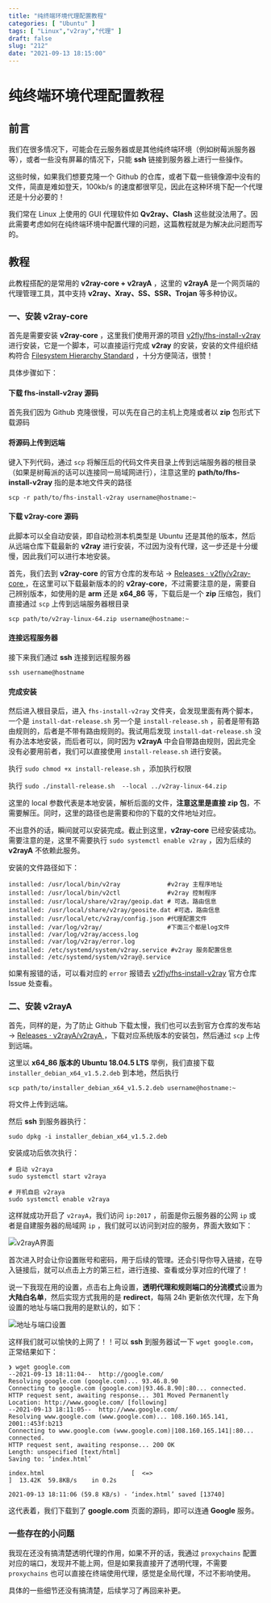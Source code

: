 ```yaml
---
title: "纯终端环境代理配置教程"
categories: [ "Ubuntu" ]
tags: [ "Linux","v2ray","代理" ]
draft: false
slug: "212"
date: "2021-09-13 18:15:00"
---
```


# 纯终端环境代理配置教程

## 前言

我们在很多情况下，可能会在云服务器或是其他纯终端环境（例如树莓派服务器等），或者一些没有屏幕的情况下，只能 **ssh** 链接到服务器上进行一些操作。

这些时候，如果我们想要克隆一个 Github 的仓库，或者下载一些镜像源中没有的文件，简直是难如登天，100kb/s 的速度都很罕见，因此在这种环境下配一个代理还是十分必要的！ 

我们常在 Linux 上使用的 GUI 代理软件如 **Qv2ray、Clash** 这些就没法用了。因此需要考虑如何在纯终端环境中配置代理的问题，这篇教程就是为解决此问题而写的。

## 教程

此教程搭配的是常用的 **v2ray-core + v2rayA** ，这里的 **v2rayA** 是一个网页端的代理管理工具，其中支持 **v2ray、Xray、SS、SSR、Trojan** 等多种协议。

### 一、安装 v2ray-core

首先是需要安装 **v2ray-core** ，这里我们使用开源的项目 [v2fly/fhs-install-v2ray](https://github.com/v2fly/fhs-install-v2ray) 进行安装，它是一个脚本，可以直接运行完成 **v2ray** 的安装，安装的文件组织结构符合 [Filesystem Hierarchy Standard](https://en.wikipedia.org/wiki/Filesystem_Hierarchy_Standard) ，十分方便简洁，很赞！

具体步骤如下：

#### 下载 fhs-install-v2ray 源码

首先我们因为 Github 克隆很慢，可以先在自己的主机上克隆或者以 **zip** 包形式下载源码

#### 将源码上传到远端

键入下列代码，通过 `scp` 将解压后的代码文件夹目录上传到远端服务器的根目录（如果是树莓派的话可以连接同一局域网进行），注意这里的 **path/to/fhs-install-v2ray** 指的是本地文件夹的路径

`scp -r path/to/fhs-install-v2ray username@hostname:~` 

#### 下载 v2ray-core 源码

此脚本可以全自动安装，即自动检测本机类型是 Ubuntu 还是其他的版本，然后从远端仓库下载最新的 **v2ray** 进行安装，不过因为没有代理，这一步还是十分缓慢，因此我们可以进行本地安装。

首先，我们去到 **v2ray-core** 的官方仓库的发布站 -> [Releases · v2fly/v2ray-core ](https://github.com/v2fly/v2ray-core/releases)，在这里可以下载最新版本的的 **v2ray-core**，不过需要注意的是，需要自己辨别版本，如使用的是 **arm** 还是 **x64_86** 等，下载后是一个 **zip** 压缩包，我们直接通过 `scp` 上传到远端服务器根目录

`scp path/to/v2ray-linux-64.zip username@hostname:~` 

#### 连接远程服务器

接下来我们通过 **ssh** 连接到远程服务器

`ssh username@hostname` 

#### 完成安装

然后进入根目录后，进入 `fhs-install-v2ray` 文件夹，会发现里面有两个脚本，一个是 `install-dat-release.sh` 另一个是 `install-release.sh` ，前者是带有路由规则的，后者是不带有路由规则的。我试用后发现 `install-dat-release.sh` 没有办法本地安装，而后者可以，同时因为 **v2rayA** 中会自带路由规则，因此完全没有必要用前者，我们可以直接使用 `install-release.sh` 进行安装。

执行 `sudo chmod +x install-release.sh` ，添加执行权限

执行 `sudo ./install-release.sh  --local ../v2ray-linux-64.zip` 

这里的 local 参数代表是本地安装，解析后面的文件，**注意这里是直接 zip 包**，不需要解压。同时，这里的路径也是需要和你的下载的文件地址对应。

不出意外的话，瞬间就可以安装完成。截止到这里，**v2ray-core** 已经安装成功。需要注意的是，这里不需要执行 `sudo systemctl enable v2ray` ，因为后续的 **v2rayA** 不依赖此服务。

安装的文件路径如下：

```shell
installed: /usr/local/bin/v2ray             #v2ray 主程序地址
installed: /usr/local/bin/v2ctl				#v2ray 控制程序
installed: /usr/local/share/v2ray/geoip.dat # 可选，路由信息
installed: /usr/local/share/v2ray/geosite.dat #可选，路由信息
installed: /usr/local/etc/v2ray/config.json #代理配置文件
installed: /var/log/v2ray/					#下面三个都是log文件
installed: /var/log/v2ray/access.log
installed: /var/log/v2ray/error.log
installed: /etc/systemd/system/v2ray.service #v2ray 服务配置信息
installed: /etc/systemd/system/v2ray@.service
```

如果有报错的话，可以看对应的 `error` 报错去 [v2fly/fhs-install-v2ray](https://github.com/v2fly/fhs-install-v2ray) 官方仓库 Issue 处查看。

### 二、安装 v2rayA

首先，同样的是，为了防止 Github 下载太慢，我们也可以去到官方仓库的发布站 ->  [Releases · v2rayA/v2rayA ](https://github.com/v2rayA/v2rayA/releases) ，下载对应系统版本的安装包，然后通过 `scp` 上传到远端。

这里以 **x64_86 版本的 Ubuntu 18.04.5 LTS** 举例，我们直接下载 `installer_debian_x64_v1.5.2.deb` 到本地，然后执行

````shell
scp path/to/installer_debian_x64_v1.5.2.deb username@hostname:~
````

将文件上传到远端。

然后 **ssh** 到服务器执行：

```shell
sudo dpkg -i installer_debian_x64_v1.5.2.deb
```

安装成功后依次执行：

```shell
# 启动 v2raya
sudo systemctl start v2raya

# 开机自启 v2raya
sudo systemctl enable v2raya
```

这样就成功开启了 `v2rayA`，我们访问 `ip:2017` ，前面是你云服务器的公网 `ip` 或者是自建服务器的局域网 `ip` ，我们就可以访问到对应的服务，界面大致如下：

![v2rayA界面][1]

首次进入时会让你设置账号和密码，用于后续的管理。还会引导你导入链接，在导入链接后，就可以点击上方的第三栏，进行连接、查看或分享对应的代理了！

说一下我现在用的设置，点击右上角设置，**透明代理和规则端口的分流模式**设置为**大陆白名单**，然后实现方式我用的是 **redirect**，每隔 24h 更新依次代理，左下角设置的地址与端口我用的是默认的，如下：

![地址与端口设置][2]

这样我们就可以愉快的上网了！！可以 **ssh** 到服务器试一下 `wget google.com`，正常结果如下：

```
❯ wget google.com
--2021-09-13 18:11:04--  http://google.com/
Resolving google.com (google.com)... 93.46.8.90
Connecting to google.com (google.com)|93.46.8.90|:80... connected.
HTTP request sent, awaiting response... 301 Moved Permanently
Location: http://www.google.com/ [following]
--2021-09-13 18:11:05--  http://www.google.com/
Resolving www.google.com (www.google.com)... 108.160.165.141, 2001::453f:b213
Connecting to www.google.com (www.google.com)|108.160.165.141|:80... connected.
HTTP request sent, awaiting response... 200 OK
Length: unspecified [text/html]
Saving to: ‘index.html’

index.html                        [  <=>                                             ]  13.42K  59.8KB/s    in 0.2s

2021-09-13 18:11:06 (59.8 KB/s) - ‘index.html’ saved [13740]
```

这代表着，我们下载到了 **google.com** 页面的源码，即可以连通 **Google** 服务。



### 一些存在的小问题

我现在还没有搞清楚透明代理的作用，如果不开的话，我通过 `proxychains` 配置对应的端口，发现并不能上网，但是如果我直接开了透明代理，不需要 `proxychains` 也可以直接在终端使用代理，感觉是全局代理，不过不影响使用。

具体的一些细节还没有搞清楚，后续学习了再回来补更。



[1]: https://blog.zzsqwq.cn/usr/uploads/2021/09/2395630589.png
[2]: https://blog.zzsqwq.cn/usr/uploads/2021/09/2537498828.png
